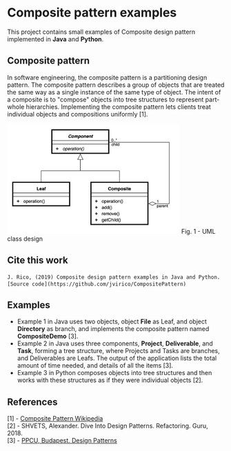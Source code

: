 # Composite pattern examples
This project contains small examples of Composite design pattern implemented in **Java** and **Python**. 

## Composite pattern
In software engineering, the composite pattern is a partitioning design pattern. The composite pattern describes a group of objects that are treated the same way as a single instance of the same type of object. The intent of a composite is to "compose" objects into tree structures to represent part-whole hierarchies. Implementing the composite pattern lets clients treat individual objects and compositions uniformly [1].

<img src="./img/composite_uml.png" alt="drawing" width="400"/>
Fig. 1 - UML class design


## Cite this work
    J. Rico, (2019) Composite design pattern examples in Java and Python. [Source code](https://github.com/jvirico/CompositePattern)

## Examples
- Example 1 in Java uses two objects, object **File** as Leaf, and object **Directory** as branch, and implements the composite pattern named **CompositeDemo** [3].
- Example 2 in Java uses three components, **Project**, **Deliverable**, and **Task**, forming a tree structure, where Projects and Tasks are branches, and Deliverables are Leafs. The output of the application lists the total amount of time needed, and details of all the items [3].
- Example 3 in Python composes objects into tree structures and then works with these structures as if they were individual objects [2].













## References
[1] - [Composite Pattern Wikipedia](https://en.wikipedia.org/wiki/Composite_pattern)\
[2] - SHVETS, Alexander. Dive Into Design Patterns. Refactoring. Guru, 2018.
\
[3] - [PPCU, Budapest. Design Patterns](http://ipcv.eu/blog/course/programming-methodology/)